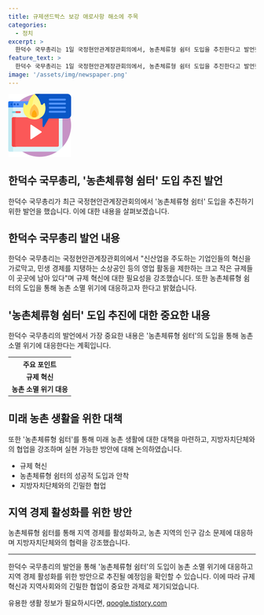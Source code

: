 ```yaml
---
title: 규제샌드박스 보강 애로사항 해소에 주목
categories:
  - 정치
excerpt: >
  한덕수 국무총리는 1일 국정현안관계장관회의에서, 농촌체류형 쉼터 도입을 추진한다고 발언했다. 그는 규제 샌드박스 추진 체계를 보강하고 혁신 기업들의 애로 사항을 해소하겠다고 언급했으며, 소상공인과 민생 경제를 위한 규제혁신을 강조했다. 또한, 농촌체류형 쉼터 도입을 통해 농촌 소멸 위기에 대응하고자 한다고 밝혔으며, 지방자치단체와의 긴밀한 협업을 강조하며 정부의 지원을 당부했다.
feature_text: >
  한덕수 국무총리는 1일 국정현안관계장관회의에서, 농촌체류형 쉼터 도입을 추진한다고 발언했다. 그는 규제 샌드박스 추진 체계를 보강하고 혁신 기업들의 애로 사항을 해소하겠다고 언급했으며, 소상공인과 민생 경제를 위한 규제혁신을 강조했다. 또한, 농촌체류형 쉼터 도입을 통해 농촌 소멸 위기에 대응하고자 한다고 밝혔으며, 지방자치단체와의 긴밀한 협업을 강조하며 정부의 지원을 당부했다.
image: '/assets/img/newspaper.png'
---
```


<p><img src="/assets/img/news.png" alt="rentncar 속보" /></p>

<h2 data-ke-size="size24">한덕수 국무총리, '농촌체류형 쉼터' 도입 추진 발언</h2>

<p data-ke-size="size16">한덕수 국무총리가 최근 국정현안관계장관회의에서 '농촌체류형 쉼터' 도입을 추진하기 위한 발언을 했습니다. 이에 대한 내용을 살펴보겠습니다.</p>

<h2 data-ke-size="size26">한덕수 국무총리 발언 내용</h2>

<p data-ke-size="size16">한덕수 국무총리는 국정현안관계장관회의에서 "신산업을 주도하는 기업인들의 혁신을 가로막고, 민생 경제를 지탱하는 소상공인 등의 영업 활동을 제한하는 크고 작은 규제들이 곳곳에 남아 있다"며 규제 혁신에 대한 필요성을 강조했습니다. 또한 농촌체류형 쉼터의 도입을 통해 농촌 소멸 위기에 대응하고자 한다고 밝혔습니다.</p>

<h2 data-ke-size="size26">'농촌체류형 쉼터' 도입 추진에 대한 중요한 내용</h2>

<p data-ke-size="size16">한덕수 국무총리의 발언에서 가장 중요한 내용은 '농촌체류형 쉼터'의 도입을 통해 농촌 소멸 위기에 대응한다는 계획입니다.</p>

<table>
  <tr>
    <th>주요 포인트</th>
  </tr>
  <tr>
    <td style="text-align: center; height: 17px;"><b>규제 혁신</b></td>
  </tr>
  <tr>
    <td style="text-align: center; height: 17px;"><b>농촌 소멸 위기 대응</b></td>
  </tr>
</table>

<h2 data-ke-size="size26">미래 농촌 생활을 위한 대책</h2>

<p data-ke-size="size16">또한 '농촌체류형 쉼터'를 통해 미래 농촌 생활에 대한 대책을 마련하고, 지방자치단체와의 협업을 강조하며 실현 가능한 방안에 대해 논의하였습니다.</p>

<ul>
  <li>규제 혁신</li>
  <li>농촌체류형 쉼터의 성공적 도입과 안착</li>
  <li>지방자치단체와의 긴밀한 협업</li>
</ul>

<h2 data-ke-size="size26">지역 경제 활성화를 위한 방안</h2>

<p data-ke-size="size16">농촌체류형 쉼터를 통해 지역 경제를 활성화하고, 농촌 지역의 인구 감소 문제에 대응하며 지방자치단체와의 협력을 강조했습니다.</p>

<hr>

<p data-ke-size="size16">한덕수 국무총리의 발언을 통해 '농촌체류형 쉼터'의 도입이 농촌 소멸 위기에 대응하고 지역 경제 활성화를 위한 방안으로 추진될 예정임을 확인할 수 있습니다. 이에 따라 규제 혁신과 지역사회와의 긴밀한 협업이 중요한 과제로 제기되었습니다.</p>
유용한 생활 정보가 필요하시다면, <a href="https://qoogle.tistory.com" rel="dofollow">qoogle.tistory.com</a>


